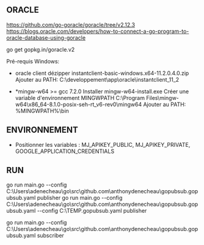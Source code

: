 
## ORACLE 
https://github.com/go-goracle/goracle/tree/v2.12.3
https://blogs.oracle.com/developers/how-to-connect-a-go-program-to-oracle-database-using-goracle

go get gopkg.in/goracle.v2

Pré-requis Windows:
* oracle client 
dézipper instantclient-basic-windows.x64-11.2.0.4.0.zip
Ajouter au PATH: C:\developpement\app\oracle\instantclient_11_2

* *mingw-w64 >= gcc 7.2.0 
Installer mingw-w64-install.exe
Créer une variable d'environnement MINGWPATH  C:\Program Files\mingw-w64\x86_64-8.1.0-posix-seh-rt_v6-rev0\mingw64
Ajouter au PATH: %MINGWPATH%\bin

## ENVIRONNEMENT

* Positionner les variables : MJ_APIKEY_PUBLIC, MJ_APIKEY_PRIVATE, GOOGLE_APPLICATION_CREDENTIALS

## RUN 
go run main.go --config C:\Users\adenecheau\go\src\github.com\anthonydenecheau\gopubsub\.gopubsub.yaml publisher
go run main.go --config C:\Users\adenecheau\go\src\github.com\anthonydenecheau\gopubsub\.gopubsub.yaml --config C:\TEMP\.gopubsub.yaml publisher

go run main.go --config C:\Users\adenecheau\go\src\github.com\anthonydenecheau\gopubsub\.gopubsub.yaml subscriber
